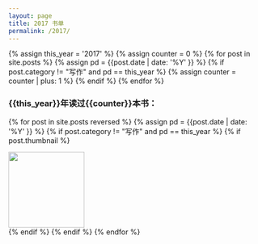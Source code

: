 ```yaml
---
layout: page
title: 2017 书单
permalink: /2017/
---
```

<div class="home content">
<div class="readings-list">
{% assign this_year = '2017' %}
{% assign counter = 0 %}
{% for post in site.posts  %}
    {% assign pd = {{post.date | date: '%Y' }} %}
    {% if post.category != "写作" and pd == this_year %}
        {% assign counter = counter | plus: 1 %}
    {% endif %}
{% endfor %}
<h3 >
<span class='header-year'>{{this_year}}</span>年读过<span class='header-counter'>{{counter}}</span>本书：
</h3>

{% for post in site.posts reversed %}
    {% assign pd = {{post.date | date: '%Y' }} %}
    {% if post.category != "写作" and pd == this_year %}
        {% if post.thumbnail %}
            <div  class="thumbnails">
            <a href="{{  post.url | prepend: site.baseurl  }}">
            <img src="{{post.thumbnail | prepend: site.baseurl }}" width='150'>
            </a>
            </div>
        {% endif %}
    {% endif %}
{% endfor %}
</div>
</div>
